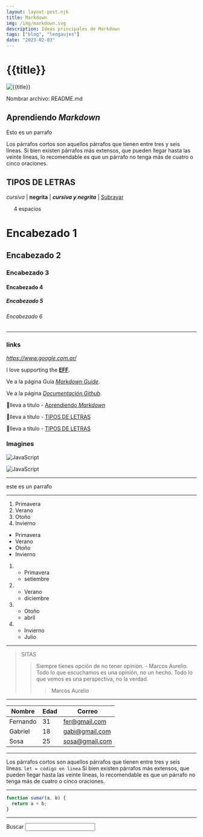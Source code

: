 ```yaml
---
layout: layout-post.njk
title: Markdown
img: /img/markdown.svg
description: Ideas principales de Markdown
tags: ["blog", "lengaujes"]
date: "2023-02-03"
---
```


# {{title}}

![{{title}}]({{img}})

Nombrar archivo: README.md

## Aprendiendo _Markdown_

Esto es un parrafo

Los párrafos cortos son aquellos párrafos que tienen entre tres y seis líneas. Si bien existen párrafos más extensos, que pueden llegar hasta las veinte líneas, lo recomendable es que un párrafo no tenga más de cuatro o cinco oraciones.

## TIPOS DE LETRAS

_cursiva_ | **negrita** | **_cursiva y negrita_** |
<ins>Subrayar</ins>

&nbsp;&nbsp;&nbsp;&nbsp; 4 espacios

# Encabezado 1

## Encabezado 2

### Encabezado 3

#### Encabezado 4

##### Encabezado 5

###### Encabezado 6

---

### links

_<https://www.google.com.ar/>_

I love supporting the **[EFF](https://eff.org)**.

Ve a la página Guía _[Markdown Guide](https://www.markdownguide.org)_.

Ve a la página _[Documentación Github](https://docs.github.com/es/get-started/writing-on-github/getting-started-with-writing-and-formatting-on-github/basic-writing-and-formatting-syntax#lists)_.

🔺lleva a titulo - [Aprendiendo _Markdown_](#aprendiendo-markdown)

🔺lleva a titulo - [TIPOS DE LETRAS](#TIPOS-DE-LETRAS)

🔺lleva a titulo - [TIPOS DE LETRAS](#tipos-de-letras)

### Imagines

![JavaScript](js.svg)

![JavaScript](https://cdn.icon-icons.com/icons2/2107/PNG/128/file_type_js_official_icon_130509.png)

---

este es un parrafo

---

1. Primavera
2. Verano
3. Otoño
4. Invierno

- Primavera
- Verano
- Otoño
- Invierno

1. - Primavera
   - setiembre
1. - Verano
   - diciembre
1. - Otoño
   - abril
1. - Invierno
   - Julio

---

<!--* ">" -->

> SITAS
>
> > Siempre tienes opción de no tener opinión. - Marcos Aurelio.
> > Todo lo que escuchamos es una opinión, no un hecho.
> > Todo lo que vemos es una perspectiva, no la verdad.
> >
> > > Marcos Aurelio

---

| Nombre   | Edad | Correo         |
| -------- | ---- | -------------- |
| Fernando | 31   | fer@gmail.com  |
| Gabriel  | 18   | gabi@gmail.com |
| Sosa     | 25   | sosa@gmail.com |

---

Los párrafos cortos son aquellos párrafos que tienen entre tres y seis líneas. `let = código en linea` Si bien existen párrafos más extensos, que pueden llegar hasta las veinte líneas, lo recomendable es que un párrafo no tenga más de cuatro o cinco oraciones.

---

<!--* ```lenguaje  -->

```js
function sumar(a, b) {
  return a + b;
}
```

---

<form>
  <label for="q"> Buscar </label>
  <input type="search" name="q" id="q">
</form>

<!-- Esto es un comentario -->
